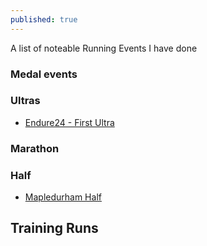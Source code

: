 ```yaml
---
published: true
---
```

A list of noteable Running Events I have done


### Medal events

### Ultras
* [Endure24 - First Ultra](https://www.strava.com/activities/9241829244)

### Marathon

### Half
* [Mapledurham Half](https://www.strava.com/activities/7752180755)


## Training Runs
